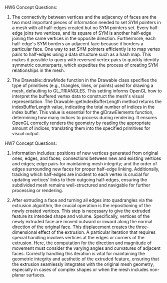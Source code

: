 HW6 Concept Questions:

1. The connectivity between vertices and the adjacency of faces are the two most important pieces of information needed to set SYM pointers in a mesh with all half-edges created but no SYM pointers set. Every half-edge joins two vertices, and its square of SYM is another half-edge joining the same vertices in the opposite direction. Furthermore, each half-edge's SYM borders an adjacent face because it borders a particular face. One way to set SYM pointers efficiently is to map vertex pairs to half-edges using a data structure such as a hash map. This makes it possible to query with reversed vertex pairs to quickly identify symmetric counterparts, which expedites the process of creating SYM relationships in the mesh.

2.  The Drawable::drawMode function in the Drawable class specifies the type of primitives (e.g., triangles, lines, or points) used for drawing a mesh, defaulting to GL_TRIANGLES. This setting informs OpenGL how to interpret the buffered vertex data to construct the mesh's visual representation. The Drawable::getIndexBufferLength method returns the indexBufferLength value, indicating the total number of indices in the index buffer. This value is essential for the glDrawElements function, determining how many indices to process during rendering. It ensures OpenGL correctly renders the geometry by reading the appropriate amount of indices, translating them into the specified primitives for visual output.

HW7 Concept Questions:

1. Information includes: positions of new vertices generated from original ones, edges, and faces; connections between new and existing vertices and edges; edge pairs for maintaining mesh integrity; and the order of edges surrounding new faces for proper half-edge linking. Additionally, tracking which half-edges are incident to each vertex is crucial for updating vertices’ links to their outgoing half-edges, ensuring the subdivided mesh remains well-structured and navigable for further processing or rendering.
  
2. After extruding a face and turning all edges into quadrangles via the extrusion algorithm, the crucial operation is the repositioning of the newly created vertices. This step is necessary to give the extruded feature its intended shape and volume. Specifically, vertices of the newly extruded face are moved outward or inward along the normal direction of the original face. This displacement creates the three-dimensional effect of the extrusion. A particular iteration that requires special handling involves vertices at the edges or corners of the extrusion. Here, the computation for the direction and magnitude of movement must consider the varying angles and curvatures of adjacent faces. Correctly handling this iteration is vital for maintaining the geometric integrity and aesthetic of the extruded feature, ensuring that the extrusion seamlessly integrates with the original mesh geometry, especially in cases of complex shapes or when the mesh includes non-planar surfaces.
